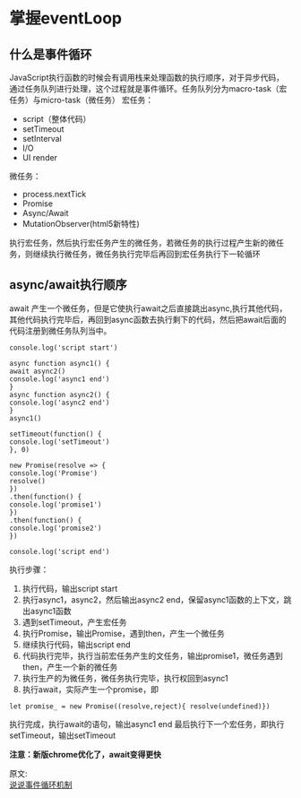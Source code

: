 # 掌握eventLoop
## 什么是事件循环
JavaScript执行函数的时候会有调用栈来处理函数的执行顺序，对于异步代码，通过任务队列进行处理，这个过程就是事件循环。任务队列分为macro-task（宏任务）与micro-task（微任务）
宏任务：
- script（整体代码）
- setTimeout
- setInterval
- I/O
- UI render

微任务：
- process.nextTick
- Promise
- Async/Await
- MutationObserver(html5新特性)  

执行宏任务，然后执行宏任务产生的微任务，若微任务的执行过程产生新的微任务，则继续执行微任务，微任务执行完毕后再回到宏任务执行下一轮循环

## async/await执行顺序
await 产生一个微任务，但是它使执行await之后直接跳出async,执行其他代码，其他代码执行完毕后，再回到async函数去执行剩下的代码，然后把await后面的代码注册到微任务队列当中。
```
console.log('script start')

async function async1() {
await async2()
console.log('async1 end')
}
async function async2() {
console.log('async2 end')
}
async1()

setTimeout(function() {
console.log('setTimeout')
}, 0)

new Promise(resolve => {
console.log('Promise')
resolve()
})
.then(function() {
console.log('promise1')
})
.then(function() {
console.log('promise2')
})

console.log('script end')

```
执行步骤：
1. 执行代码，输出script start
2. 执行async1，async2，然后输出async2 end，保留async1函数的上下文，跳出async1函数
3. 遇到setTimeout，产生宏任务
4. 执行Promise，输出Promise，遇到then，产生一个微任务
5. 继续执行代码，输出script end
6. 代码执行完毕，执行当前宏任务产生的文任务，输出promise1，微任务遇到then，产生一个新的微任务
7. 执行生产的为微任务，微任务执行完毕，执行权回到async1
8. 执行await，实际产生一个promise，即
```
let promise_ = new Promise((resolve,reject){ resolve(undefined)})
```
执行完成，执行await的语句，输出async1 end
最后执行下一个宏任务，即执行setTimeout，输出setTimeout

**注意：新版chrome优化了，await变得更快**

原文:  
[说说事件循环机制](https://juejin.cn/post/6844904079353708557)
